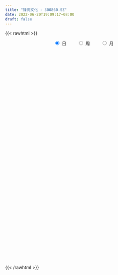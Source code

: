 ```yaml
---
title: "锋尚文化 - 300860.SZ"
date: 2022-06-20T19:09:17+08:00
draft: false
---
```

{{< rawhtml >}}
    <div style="text-align: center">
        <label style="padding: 1rem;"><input style="margin-right: .5rem" type="radio" name="period" value="D" checked onclick="period_change(this)">日</label>
        <label style="padding: 1rem;"><input style="margin-right: .5rem" type="radio" name="period" value="W" onclick="period_change(this)">周</label>
        <label style="padding: 1rem;"><input style="margin-right: .5rem" type="radio" name="period" value="M" onclick="period_change(this)">月</label>
    </div>
    <div id="chart" style="height: 700px;"></div> 
    <script type="text/javascript">
        const D_v = [95286.49,71727.02,46975.24,42391.86,32945.49,22213.57,21755.43,21915.17,22518.76,14719.58,16440.6,16113.57,15849.33,14319.1,22504.79,16700.72,20718.05,26281.27,33122.02,16451.31,10030.12,13237.78,16595.32,20085.53,14847.78,10904.24,6084.32,7092.94,9041.9,10739.18,11914.24,17374.53,34386.28,18422.78,11088.02,14641.38,14864.31,11320.8,11720.27,8707.98,9098.51,21393.54,14021.67,17299.53,12096.52,8668.59,7277.31,8006.09,18873.68,15679.83,20890.78,12297.59,10534.48,4772.2,17732.78,15447.25,11542.56,18916.96,13269.47,8273.73,6799.97,6618.46,7587.08,8108.91,9054.03,5949.87,5881.7,5624.5,5935.12,4687.74,4052.0,6049.0,6291.89,5473.37,4130.0,5642.61,4435.86,3997.74,4545.43,4375.82,4381.54,9166.0,7088.86,4426.95,9393.06,4944.38,4423.52,5197.37,12514.69,7808.87,5286.05,13951.73,7584.58,7175.37,5384.32,7162.0,6108.06,9854.91,6103.75,7105.42,4818.48,5662.37,5135.25,11354.36,5292.0,7911.26,9903.24,6741.81,9754.72,7277.81,8401.35,9089.13,18180.56,11047.44,12451.34,25190.25,16833.49,19392.7,19202.05,39765.17,23852.55,19309.66,14641.4,12470.53,11112.37,8341.21,13325.53,13279.6,18070.42,17904.95,17409.61,16762.62,11539.85,9937.01,18173.75,24467.47,18264.78,15173.83,11685.51,13648.57,9720.63,8237.49,10245.01,10225.03,14316.65,11965.92,12175.41,14050.78,20584.52,18222.43,22692.31,24475.22,25565.43,13542.73,14297.36,16259.35,13016.1,13653.7,16526.29,12808.88,12269.44,25306.09,14947.75,32116.19,18750.96,14471.69,11226.46,11145.24,16049.3,12823.95,20733.04,23685.08,23088.32,17217.9,12655.67,10817.5,12175.66,8864.38,13312.06,11348.64,10727.85,26549.17,22202.76,17958.02,21468.74,33991.28,34876.62,25521.44,22024.39,17125.26,14490.08,20404.83,13631.83,12394.46,11728.99,9428.54,8561.0,7098.44,8206.99,17732.7,11755.09,15973.15,18653.9,14055.66,14758.25,11268.82,9286.43,7963.02,5152.04,7570.0,8033.71,16387.3,6788.04,15012.02,10684.72,14114.97,12633.71,5870.1,9126.68,5722.05,10377.99,12678.35,12620.18,13157.42,10091.85,10051.5,8558.78,6527.85,8369.88,10834.56,7719.38,8586.43,6455.32,13534.15,7109.91,7691.11,5802.81,8246.17,12941.72,11665.83,8305.89,10257.84,9783.45,18958.18,11119.87,10317.62,12671.25,15379.83,9800.84,10939.15,11253.53,7061.94,9231.9,7081.91,10195.08,10363.65,7653.98,7274.67,7424.3,9419.65,6830.45,6617.03,5555.77,4328.3,9335.15,13083.08,7001.46,5127.48,7269.47,7060.56,10686.93,7671.7,6522.54,7296.1,19551.72,9372.06,7273.1,6508.82,8694.7,4649.37,4885.8,8435.03,6549.14,9064.17,6161.62,5154.26,3952.0,5128.9,15312.84,22116.21,18930.26,15027.95,21310.5,54426.42,41520.37,30176.18,39703.65,38796.67,27842.69,25595.38,16602.28,15800.24,22105.34,56176.83,39785.08,17206.76,13146.36,25236.51,10700.19,10925.95,5516.3,8462.03,10070.14,22481.56,107849.08,103296.97,168033.61,166629.59,144335.23,136822.7,133484.47,101408.02,91411.19,103331.54,89570.48,60571.47,69979.49,55951.47,46396.56,96059.84,126263.99,85727.61,82441.43,61297.9,63295.65,51324.79,53216.29,55928.16,60630.76,88287.19,90913.47,85687.82,62906.64,55810.0,43874.61,28972.31,38685.34,34601.74,31876.93,38975.18,53651.88,28948.17,32548.38,38168.0,37397.1,31203.41,27228.63,46723.07,58484.94,41167.41,30880.94,43888.24,25683.18,35251.4,19815.51,20156.33,30108.8,19879.48,26082.25,67098.44,43605.63,39380.94,28605.24,35362.49,29367.45,23386.75,25248.86,37874.03,36132.97,21798.5,26780.36,46621.7,55056.36,43096.08,85124.51,93239.46,61046.55,47765.82,52099.45,101016.74,85701.3,64521.09,59732.27,41527.28,42549.0,46527.3,27203.8,32713.57,18490.72,32821.83,30282.49,28242.6,25121.36,41375.93,31170.21,37521.32,30911.21,56953.49,42856.85,35468.02,33245.31,32581.91,49294.49,36185.08,29091.49,32978.32,26005.22,25018.33,21147.2,19957.75,55705.28,50326.32,42108.29,46764.14,33277.86,27112.08,25943.35,40453.76,34135.22,26467.62,25564.25,22029.39,19599.4,37317.14,26325.57,26814.6,33647.34,60691.92,41496.95,28377.98]
const D_histogram = [0.0,0.6700854701,-0.4143784547,-2.5056663906,-4.1477493445,-4.8709330908,-4.9251220989,-5.0609406859,-5.279046147,-4.9260141007,-4.5924257203,-4.3156968617,-4.242649907,-4.2193122483,-3.2423278895,-2.3215383337,-1.3653532048,-0.1378817446,0.5242330872,0.8554397776,1.0479959094,0.9720490429,1.3875355766,1.7516955216,1.7938447859,1.5385211954,1.39061387,1.1933634734,1.466116612,1.8735057241,2.1686246081,2.5893032147,3.6012616222,3.647489295,3.3067843689,3.340148877,3.1716707909,2.764689256,2.3974739606,2.0108950041,1.7427329461,1.9832652277,1.7641631746,1.4195129551,0.9880289951,0.8537001883,0.5629121894,0.4930676297,0.6669901425,1.0826191783,1.2381164918,0.869235963,0.666397849,0.4835723685,0.9133620169,1.3017400107,1.298134782,1.5859697796,1.4883002473,1.1890224033,0.799333351,0.4405056833,0.2585883552,-0.1915093636,-0.7933241208,-1.0158958512,-1.2994889422,-1.2703726182,-1.2047074935,-1.0651384831,-0.9588033878,-1.2378955983,-1.2835416382,-1.4551566867,-1.5140860933,-1.7262280035,-1.9306387379,-1.838757372,-1.871945377,-1.8013813762,-1.724093248,-1.8341655726,-1.7243365763,-1.4548924622,-1.6195182394,-1.6494962878,-1.4997658079,-1.0944095499,-0.0338548771,0.7685588534,1.036060142,0.4113688124,0.0002012703,-0.4987253744,-0.6565003724,-0.9225328561,-0.9646782254,-0.631067519,-0.319859224,-0.0006249338,0.1869293219,0.2778620696,0.1879623843,-0.2203172183,-0.3690953489,-0.2431979304,0.0417954043,0.3112781634,0.7572286376,0.8094116637,0.5604307708,0.5448084009,1.0745264299,1.4952770937,2.0711535291,3.1867069459,3.8140705835,4.0274954779,4.2431780992,3.2573951852,2.5698517919,1.540381366,0.9060961354,0.5277160737,0.1305301929,-0.1079476657,-0.2137813202,-0.0383497634,0.0694153709,0.2508528023,-0.1793656799,-0.0963328468,-0.2426545678,-0.2373283076,0.2130304749,0.83463179,0.9445071437,1.0135476718,1.0944604352,0.6374573254,0.131284413,-0.3794719823,-0.5297807167,-0.4412518707,-0.4874571033,-0.320378448,-0.3563068843,-0.6367579172,-5.0480273715,-7.5592349252,-8.6330087891,-9.0974514341,-9.1770149509,-8.6998861917,-7.8100934995,-6.8666314212,-5.71082499,-4.5211906976,-3.3847478267,-2.3137205208,-1.4251870904,-0.4678146801,0.2985126446,0.5321871155,0.7510325612,0.9218724008,1.1160222565,1.2878103698,1.5402174776,1.7351536852,2.0764530062,2.4504896919,2.6424396354,2.6812017899,2.6292075378,2.582794251,2.4541005694,2.3496547408,2.3224300152,2.2555005419,2.1831125427,2.262475465,2.3382912209,2.2660100552,2.3311871306,2.4954884372,2.5097834648,2.3674282456,2.2348916563,1.967411644,1.6516927424,1.5623080799,1.3931865626,1.2148775198,0.9895249694,0.6753214083,0.434593249,0.3338716765,0.264157593,0.4115747365,0.4502942581,0.5812013824,0.6800162572,0.6613653155,0.461983905,0.2646604081,0.1281453585,-0.0208277565,-0.0593478996,-0.1088084906,-0.1316530614,-0.2620384099,-0.3196552398,-0.3215314772,-0.3533715942,-0.4487430446,-0.5574907464,-0.5859644455,-0.6397915113,-0.5941869232,-0.5670689763,-0.5567726136,-0.5952192239,-0.538315011,-0.538912805,-0.4836710316,-0.3479985088,-0.237793823,-0.068376759,0.0968811899,0.1785344193,0.1463007962,0.0950955221,0.2744211237,0.3910164253,0.4836264486,0.5175934895,0.4575989222,0.5348187911,0.5383363106,0.5440250315,0.5814452961,0.5556953342,0.3353578885,0.1901904607,0.1127162872,-0.0295673802,-0.1992026579,-0.3370678588,-0.4348994675,-0.3853709295,-0.3179500728,-0.2063864057,-0.0980599011,0.0104405762,0.1382274147,0.1894021157,0.2136941771,0.2653249566,0.210802607,0.2012514275,0.1675988179,0.1514926877,0.1596469113,0.2364607433,0.3249400191,0.3381327619,0.3307548781,0.2309827246,0.1686244802,0.226413108,0.255130142,0.2284390618,0.2476698603,0.3528232536,0.3676686406,0.3357816875,0.3240114858,0.237936577,0.193498117,0.1502416738,0.1562381335,0.1158537193,-0.0257768545,-0.1563747532,-0.1771285219,-0.1313715191,-0.1398380546,0.0067338039,0.250439957,0.4038355679,0.5554822699,0.731278701,1.0651300128,1.3115542751,1.2639118685,1.3678900421,1.2124409143,1.0739955043,0.7761569803,0.5071299043,0.2786809274,0.183370692,0.4843269378,0.322438652,0.0919891028,-0.1031920632,-0.3430201483,-0.4589937301,-0.6235909595,-0.7096974219,-0.7621740106,-0.8190782899,-0.6250190094,0.1426166459,1.3536375237,2.9259662499,3.7364719137,4.0529389578,4.1002953436,4.1177601663,3.3154879385,2.6676295783,2.30525709,1.6320422654,0.9168223266,-0.0184276295,-0.6360002708,-1.1099799034,-0.4550715842,-0.5215846508,-0.4050766254,-0.1305373925,-0.4092181775,-1.089304384,-1.2049124226,-1.6139554617,-1.5953123009,-1.5031415627,-1.1371855291,-0.3737111981,-0.8176412355,-1.3161084106,-2.0174630147,-2.5844482149,-2.7508027738,-3.0537490501,-3.1086752897,-3.1551742041,-3.0897593552,-3.1107684317,-2.9422677698,-2.6277570097,-2.3707122632,-2.2298714383,-2.0409976699,-1.7072898035,-1.3066158156,-1.0217553946,-0.8137924441,-0.6260600573,-0.6368352257,-0.5243167498,-0.5274856951,-0.3911986162,-0.2490608194,-0.0424926206,0.1413970246,0.1945346218,0.3322454096,0.3324702349,0.1946978387,0.1086743458,0.1793250739,0.2770552753,0.2685792209,0.1314641914,0.2090647479,0.3816007085,0.5079994803,0.6666195667,0.8087974422,0.9441365791,0.8681079898,1.0508929046,1.3264841273,1.3989907973,1.3033951397,1.1108585474,1.3284387096,1.3967979602,1.3986847061,1.0084528911,0.563552756,0.3100038741,-0.1792527797,-0.4736546905,-0.7474755119,-0.851939857,-0.8051844851,-0.8506109182,-0.9124808328,-0.9780577981,-1.0275278938,-0.9675171252,-0.8111086195,-0.7959124427,-0.4233988644,-0.1345824439,0.0467355978,0.223816364,0.3903628286,0.5170737048,0.6614114512,0.6864699035,0.7072785091,0.6901735325,0.6275688539,0.5765879263,0.5431853575,0.5902366289,0.3609856557,0.3462729604,0.4200620213,0.4085650935,0.422417949,0.4364307058,0.5017830611,0.5124197521,0.5380903546,0.4774380204,0.3941275847,0.2464776267,0.3158444272,0.3107458777,0.2081169568,0.2062549786,0.429276145,0.4212867174,0.3879401541]
const D_fast = [0.0,0.8376068376,-0.3504517009,-3.0681562344,-5.7471765244,-7.6880935434,-8.9735630763,-10.3746168348,-11.9124838326,-12.7909553115,-13.6054733612,-14.407668718,-15.39528424,-16.4267746434,-16.260372257,-15.9199672847,-15.3051204569,-14.1121194328,-13.3189463293,-12.7738796945,-12.3193245853,-12.152259191,-11.3898887632,-10.5878049378,-10.097194477,-9.9678877687,-9.7681416266,-9.6670511549,-9.0277688633,-8.1520033202,-7.3147282842,-6.2467238738,-4.3344500608,-3.3763500643,-2.8903588981,-2.0219571708,-1.3975175591,-1.1133267801,-0.8811735853,-0.7650287908,-0.5975076122,0.1388409763,0.3607797168,0.3710077361,0.1865310249,0.2656272651,0.1155673135,0.1689896613,0.5096597097,1.1959435401,1.6609699766,1.5093984385,1.4731597868,1.4112273983,2.069357551,2.7831705475,3.1040990143,3.7884264568,4.0628319863,4.0608097432,3.8709540285,3.6222527817,3.5049825424,3.0070074826,2.2068616953,1.7303160021,1.1218506755,0.8333738449,0.5978620963,0.4711464859,0.3377807343,-0.2507853758,-0.6173168253,-1.1527210455,-1.5901719754,-2.2338708865,-2.9209413054,-3.2887492825,-3.7899236317,-4.169704975,-4.5234401588,-5.0920538765,-5.4133090242,-5.5075880258,-6.0770933628,-6.5194454832,-6.7446564552,-6.6129025847,-5.5608116311,-4.5662581874,-4.0397418632,-4.5615909897,-4.9727082143,-5.5963162026,-5.9182162937,-6.4148819914,-6.698196917,-6.5223530904,-6.2911096013,-5.9720315446,-5.7377449584,-5.5773466933,-5.6202557825,-6.0836146897,-6.3246666575,-6.2595687217,-5.9641265358,-5.616824236,-4.9815666023,-4.7270306602,-4.8359038605,-4.7153241301,-3.9169744937,-3.1224045564,-2.0287397388,-0.1165095856,1.4643716979,2.6846704619,3.9611476079,3.7897134903,3.744633045,3.1002579605,2.6924967638,2.4460457205,2.0814923879,1.8160276129,1.6567486283,1.8225927443,1.9477117214,2.1918623533,1.7168024511,1.7757520726,1.5687667096,1.5147608929,2.0183772942,2.8486365567,3.1946386963,3.5170661424,3.8715940146,3.5739552362,3.100603427,2.4949790361,2.2122251225,2.1904410008,2.0223714924,2.1093555357,1.9843503783,1.5447098661,-4.1285664311,-8.529582716,-11.7616087772,-14.5004142807,-16.8742315353,-18.572074324,-19.6348050067,-20.4080007836,-20.6799005999,-20.6205639819,-20.3303080677,-19.8377108921,-19.3054742343,-18.465055494,-17.6241000081,-17.2573787584,-16.8507751723,-16.4494672326,-15.9763118127,-15.482571107,-14.8451096298,-14.2163850009,-13.3559724284,-12.3693133196,-11.5167534673,-10.8076908654,-10.202383233,-9.603097957,-9.1182664963,-8.6352986397,-8.0819158615,-7.5849701993,-7.1115800628,-6.4665982743,-5.8062097131,-5.3119883651,-4.6640145071,-3.8758410912,-3.2341001973,-2.7845983551,-2.3584120303,-2.1340391316,-2.0368348476,-1.7356424901,-1.5564673668,-1.4310570296,-1.4090283377,-1.5544015467,-1.6864813938,-1.7037350472,-1.7074097324,-1.4570989047,-1.3058058186,-1.0295983487,-0.7607794096,-0.6140890224,-0.6979744567,-0.8291328516,-0.9336115615,-1.0877916156,-1.1411487336,-1.2178114473,-1.2735692835,-1.4694642345,-1.6069948743,-1.689253981,-1.8094369965,-2.0169942081,-2.2651145965,-2.4400794069,-2.6538543506,-2.7567964933,-2.8714457904,-3.0003425812,-3.1875939975,-3.2652685373,-3.4005945325,-3.466270517,-3.4175976214,-3.3668413914,-3.2145185172,-3.0250402708,-2.8987534365,-2.8944118605,-2.9218432542,-2.6739123716,-2.4595629637,-2.2460463283,-2.082680915,-2.0282757517,-1.817351185,-1.6792495879,-1.5375546092,-1.3547730206,-1.2415991489,-1.3780971224,-1.475716935,-1.5250120368,-1.6746875492,-1.8941234914,-2.116255657,-2.3228121325,-2.369626327,-2.3816929884,-2.3217259227,-2.2379143935,-2.1268037721,-1.9644600799,-1.86593485,-1.7882192443,-1.6702572256,-1.6720789235,-1.6313172461,-1.6230701513,-1.6013031095,-1.5532371581,-1.4173081403,-1.2475938597,-1.1498679264,-1.0745570906,-1.116583563,-1.1367856873,-1.0223937826,-0.929894213,-0.8994755279,-0.8183272643,-0.6249680576,-0.5182055104,-0.4661470416,-0.3969143719,-0.4235051364,-0.4195690672,-0.4252650919,-0.3802090989,-0.3916300832,-0.5397048706,-0.7093964576,-0.7744323568,-0.7615182338,-0.804944283,-0.6566889735,-0.3503728311,-0.0960183283,0.1944989412,0.5531150476,1.1532488626,1.7275616936,1.9958972542,2.4418479383,2.5895090391,2.7195625051,2.6157632263,2.4735186263,2.3147398813,2.2652723189,2.6873102992,2.6060316763,2.3985794028,2.177600221,1.8520170988,1.6212950846,1.3008001152,1.0372692974,0.794249206,0.5325753543,0.5703798824,1.3736696992,2.9230999579,5.2269202466,6.9715438887,8.3012456723,9.373675894,10.4205807583,10.4471805151,10.4662295495,10.6801713338,10.4149670754,9.9289527183,8.9890958549,8.2125231458,7.4610485374,8.0021889605,7.8052797312,7.8205186002,8.0624234851,7.6814381557,6.7290258531,6.3121897089,5.4996578044,5.11947289,4.8358582375,4.9175178888,5.5875644203,4.9392240741,4.1117297963,2.9060094385,1.6929121845,0.8388569322,-0.2275266066,-1.0596216686,-1.894914134,-2.6019391239,-3.4006403084,-3.9677065889,-4.3101350812,-4.6457684005,-5.0623954352,-5.3837710843,-5.4768856687,-5.4028656347,-5.3734440624,-5.3689292229,-5.3377118504,-5.5076958252,-5.5262565369,-5.6612969059,-5.6228094811,-5.5429368892,-5.3469918455,-5.1277529441,-5.0259816915,-4.8052095512,-4.7218671672,-4.8109651038,-4.8698200102,-4.7543380137,-4.5873439934,-4.5286752426,-4.6329242242,-4.5030574808,-4.235121343,-3.9817227012,-3.6564477231,-3.3120704871,-2.9406972054,-2.7996987972,-2.3541906563,-1.7469784017,-1.3247240325,-1.0944709051,-1.0092928606,-0.459603021,-0.0420442804,0.3095136421,0.1713950498,-0.1326168962,-0.3086648096,-0.8427346584,-1.2555502418,-1.7162399412,-2.0336892505,-2.1882299999,-2.4463091626,-2.7362992853,-3.0463907002,-3.3527427694,-3.534611282,-3.5809799312,-3.7647618651,-3.4980980029,-3.2429271934,-3.0499252522,-2.816890395,-2.5527532233,-2.2967739209,-1.9870833117,-1.7904073836,-1.5927791506,-1.4373407441,-1.3430532092,-1.2498871552,-1.1474933847,-0.9528829561,-1.0918875154,-1.0200319705,-0.8412274043,-0.7505830587,-0.631125716,-0.5080052827,-0.3172071622,-0.1784655331,-0.0182723419,0.0404348289,0.0556562894,-0.0303742619,0.1179536454,0.1905415653,0.1399418837,0.18964365,0.5199838528,0.6173161044,0.6809545796]
const D_slow = [0.0,0.1675213675,0.0639267538,-0.5624898438,-1.5994271799,-2.8171604526,-4.0484409774,-5.3136761488,-6.6334376856,-7.8649412108,-9.0130476409,-10.0919718563,-11.152634333,-12.2074623951,-13.0180443675,-13.5984289509,-13.9397672521,-13.9742376883,-13.8431794165,-13.6293194721,-13.3673204947,-13.124308234,-12.7774243398,-12.3395004594,-11.8910392629,-11.5064089641,-11.1587554966,-10.8604146282,-10.4938854753,-10.0255090442,-9.4833528922,-8.8360270885,-7.935711683,-7.0238393593,-6.197143267,-5.3621060478,-4.56918835,-3.8780160361,-3.2786475459,-2.7759237949,-2.3402405583,-1.8444242514,-1.4033834578,-1.048505219,-0.8014979702,-0.5880729232,-0.4473448758,-0.3240779684,-0.1573304328,0.1133243618,0.4228534848,0.6401624755,0.8067619378,0.9276550299,1.1559955341,1.4814305368,1.8059642323,2.2024566772,2.574531739,2.8717873398,3.0716206776,3.1817470984,3.2463941872,3.1985168463,3.0001858161,2.7462118533,2.4213396177,2.1037464632,1.8025695898,1.536284969,1.2965841221,0.9871102225,0.6662248129,0.3024356413,-0.0760858821,-0.507642883,-0.9903025674,-1.4499919104,-1.9179782547,-2.3683235987,-2.7993469108,-3.2578883039,-3.688972448,-4.0526955635,-4.4575751234,-4.8699491953,-5.2448906473,-5.5184930348,-5.5269567541,-5.3348170407,-5.0758020052,-4.9729598021,-4.9729094845,-5.0975908282,-5.2617159213,-5.4923491353,-5.7335186916,-5.8912855714,-5.9712503774,-5.9714066108,-5.9246742803,-5.8552087629,-5.8082181669,-5.8632974714,-5.9555713086,-6.0163707913,-6.0059219402,-5.9281023993,-5.7387952399,-5.536442324,-5.3963346313,-5.2601325311,-4.9915009236,-4.6176816502,-4.0998932679,-3.3032165314,-2.3496988856,-1.3428250161,-0.2820304913,0.532318305,1.174781253,1.5598765945,1.7864006284,1.9183296468,1.950962195,1.9239752786,1.8705299485,1.8609425077,1.8782963504,1.941009551,1.896168131,1.8720849193,1.8114212774,1.7520892005,1.8053468192,2.0140047667,2.2501315526,2.5035184706,2.7771335794,2.9364979107,2.969319014,2.8744510184,2.7420058392,2.6316928716,2.5098285957,2.4297339837,2.3406572626,2.1814677833,0.9194609405,-0.9703477908,-3.1285999881,-5.4029628466,-7.6972165844,-9.8721881323,-11.8247115072,-13.5413693625,-14.96907561,-16.0993732844,-16.945560241,-17.5239903712,-17.8802871438,-17.9972408139,-17.9226126527,-17.7895658739,-17.6018077336,-17.3713396334,-17.0923340692,-16.7703814768,-16.3853271074,-15.9515386861,-15.4324254345,-14.8198030116,-14.1591931027,-13.4888926553,-12.8315907708,-12.185892208,-11.5723670657,-10.9849533805,-10.4043458767,-9.8404707412,-9.2946926056,-8.7290737393,-8.1445009341,-7.5779984203,-6.9952016376,-6.3713295283,-5.7438836621,-5.1520266007,-4.5933036866,-4.1014507756,-3.68852759,-3.2979505701,-2.9496539294,-2.6459345495,-2.3985533071,-2.229722955,-2.1210746428,-2.0376067237,-1.9715673254,-1.8686736413,-1.7561000767,-1.6107997311,-1.4407956668,-1.2754543379,-1.1599583617,-1.0937932597,-1.0617569201,-1.0669638592,-1.0818008341,-1.1090029567,-1.1419162221,-1.2074258245,-1.2873396345,-1.3677225038,-1.4560654023,-1.5682511635,-1.7076238501,-1.8541149615,-2.0140628393,-2.1626095701,-2.3043768142,-2.4435699676,-2.5923747735,-2.7269535263,-2.8616817275,-2.9825994854,-3.0695991126,-3.1290475684,-3.1461417581,-3.1219214607,-3.0772878558,-3.0407126568,-3.0169387763,-2.9483334953,-2.850579389,-2.7296727769,-2.6002744045,-2.4858746739,-2.3521699761,-2.2175858985,-2.0815796406,-1.9362183166,-1.7972944831,-1.7134550109,-1.6659073958,-1.637728324,-1.645120169,-1.6949208335,-1.7791877982,-1.8879126651,-1.9842553974,-2.0637429156,-2.115339517,-2.1398544923,-2.1372443483,-2.1026874946,-2.0553369657,-2.0019134214,-1.9355821822,-1.8828815305,-1.8325686736,-1.7906689691,-1.7527957972,-1.7128840694,-1.6537688836,-1.5725338788,-1.4880006883,-1.4053119688,-1.3475662876,-1.3054101676,-1.2488068906,-1.1850243551,-1.1279145896,-1.0659971246,-0.9777913112,-0.885874151,-0.8019287291,-0.7209258577,-0.6614417134,-0.6130671842,-0.5755067657,-0.5364472324,-0.5074838025,-0.5139280161,-0.5530217044,-0.5973038349,-0.6301467147,-0.6651062284,-0.6634227774,-0.6008127881,-0.4998538962,-0.3609833287,-0.1781636534,0.0881188498,0.4160074186,0.7319853857,1.0739578962,1.3770681248,1.6455670008,1.8396062459,1.966388722,2.0360589539,2.0819016269,2.2029833613,2.2835930243,2.3065903,2.2807922842,2.1950372471,2.0802888146,1.9243910747,1.7469667193,1.5564232166,1.3516536441,1.1953988918,1.2310530533,1.5694624342,2.3009539967,3.2350719751,4.2483067145,5.2733805504,6.302820592,7.1316925766,7.7985999712,8.3749142437,8.7829248101,9.0121303917,9.0075234843,8.8485234166,8.5710284408,8.4572605447,8.326864382,8.2255952257,8.1929608776,8.0906563332,7.8183302372,7.5171021315,7.1136132661,6.7147851909,6.3389998002,6.0547034179,5.9612756184,5.7568653095,5.4278382069,4.9234724532,4.2773603995,3.589659706,2.8262224435,2.0490536211,1.26026007,0.4878202312,-0.2898718767,-1.0254388191,-1.6823780715,-2.2750561373,-2.8325239969,-3.3427734144,-3.7695958653,-4.0962498191,-4.3516886678,-4.5551367788,-4.7116517931,-4.8708605996,-5.001939787,-5.1338112108,-5.2316108649,-5.2938760697,-5.3044992249,-5.2691499687,-5.2205163133,-5.1374549609,-5.0543374021,-5.0056629425,-4.978494356,-4.9336630875,-4.8643992687,-4.7972544635,-4.7643884156,-4.7121222287,-4.6167220515,-4.4897221815,-4.3230672898,-4.1208679293,-3.8848337845,-3.667806787,-3.4050835609,-3.0734625291,-2.7237148297,-2.3978660448,-2.120151408,-1.7880417306,-1.4388422406,-1.089171064,-0.8370578413,-0.6961696522,-0.6186686837,-0.6634818786,-0.7818955513,-0.9687644293,-1.1817493935,-1.3830455148,-1.5956982443,-1.8238184525,-2.0683329021,-2.3252148755,-2.5670941568,-2.7698713117,-2.9688494224,-3.0746991385,-3.1083447495,-3.09666085,-3.040706759,-2.9431160519,-2.8138476257,-2.6484947629,-2.476877287,-2.3000576597,-2.1275142766,-1.9706220631,-1.8264750815,-1.6906787422,-1.543119585,-1.452873171,-1.3663049309,-1.2612894256,-1.1591481522,-1.053543665,-0.9444359885,-0.8189902233,-0.6908852852,-0.5563626966,-0.4370031915,-0.3384712953,-0.2768518886,-0.1978907818,-0.1202043124,-0.0681750732,-0.0166113285,0.0907077077,0.1960293871,0.2930144256]
const D_data = [['2020-08-24', 222.0, 197.5, 182.2, 242.0],['2020-08-25', 193.0, 208.0, 188.4, 220.0],['2020-08-26', 200.1, 185.0, 183.88, 204.94],['2020-08-27', 184.99, 162.55, 161.55, 184.99],['2020-08-28', 161.0, 155.22, 155.0, 169.44],['2020-08-31', 156.0, 156.38, 153.5, 158.9],['2020-09-01', 155.81, 158.23, 155.81, 164.37],['2020-09-02', 160.9, 152.01, 151.0, 160.99],['2020-09-03', 150.3, 145.01, 144.4, 151.9],['2020-09-04', 144.0, 147.4, 142.52, 148.99],['2020-09-07', 145.09, 143.99, 143.5, 150.37],['2020-09-08', 144.0, 139.99, 139.3, 145.5],['2020-09-09', 139.51, 133.43, 133.36, 139.51],['2020-09-10', 135.02, 128.0, 128.0, 135.94],['2020-09-11', 127.17, 137.87, 126.01, 142.59],['2020-09-14', 136.0, 138.18, 135.51, 139.69],['2020-09-15', 137.49, 140.27, 134.68, 145.5],['2020-09-16', 138.97, 147.0, 136.62, 148.08],['2020-09-17', 147.0, 143.21, 142.82, 154.0],['2020-09-18', 142.1, 140.35, 138.75, 143.98],['2020-09-21', 138.8, 138.87, 138.05, 140.68],['2020-09-22', 137.92, 134.74, 134.53, 137.93],['2020-09-23', 136.49, 140.92, 136.0, 143.17],['2020-09-24', 139.01, 141.86, 138.83, 145.66],['2020-09-25', 140.0, 138.62, 138.06, 144.68],['2020-09-28', 137.97, 133.98, 133.62, 139.8],['2020-09-29', 135.07, 133.79, 133.6, 135.89],['2020-09-30', 134.37, 131.7, 131.16, 134.95],['2020-10-09', 133.8, 137.34, 133.5, 138.4],['2020-10-12', 138.08, 140.75, 138.08, 140.85],['2020-10-13', 140.72, 141.48, 138.0, 142.32],['2020-10-14', 141.74, 145.6, 141.04, 146.41],['2020-10-15', 148.96, 158.19, 148.96, 163.47],['2020-10-16', 155.0, 150.8, 150.8, 157.89],['2020-10-19', 154.0, 147.0, 147.0, 154.01],['2020-10-20', 146.58, 152.7, 146.57, 153.97],['2020-10-21', 153.7, 151.71, 151.51, 155.48],['2020-10-22', 149.29, 148.94, 148.01, 152.79],['2020-10-23', 149.5, 148.9, 147.8, 153.69],['2020-10-26', 148.95, 147.95, 144.01, 149.9],['2020-10-27', 146.52, 148.8, 145.2, 149.54],['2020-10-28', 148.0, 156.3, 147.8, 158.79],['2020-10-29', 152.56, 151.87, 151.3, 155.55],['2020-10-30', 151.3, 149.87, 148.0, 156.35],['2020-11-02', 149.61, 147.51, 144.68, 152.27],['2020-11-03', 147.58, 150.34, 146.3, 151.0],['2020-11-04', 151.11, 147.72, 146.16, 151.14],['2020-11-05', 148.68, 149.88, 147.2, 150.96],['2020-11-06', 150.01, 153.65, 150.01, 155.8],['2020-11-09', 154.67, 158.98, 152.28, 160.6],['2020-11-10', 161.76, 158.24, 158.22, 167.48],['2020-11-11', 157.0, 152.01, 151.71, 159.89],['2020-11-12', 150.9, 153.26, 148.8, 153.32],['2020-11-13', 151.0, 153.05, 150.86, 153.58],['2020-11-16', 154.5, 162.11, 153.8, 165.48],['2020-11-17', 162.8, 164.89, 160.61, 166.48],['2020-11-18', 163.99, 162.3, 160.11, 167.29],['2020-11-19', 161.0, 168.17, 158.05, 170.0],['2020-11-20', 167.0, 165.43, 164.81, 173.51],['2020-11-23', 165.13, 163.29, 162.2, 166.69],['2020-11-24', 163.49, 161.51, 160.8, 164.29],['2020-11-25', 161.72, 160.81, 159.08, 162.9],['2020-11-26', 160.31, 162.3, 160.0, 166.21],['2020-11-27', 162.87, 157.71, 157.01, 162.87],['2020-11-30', 157.31, 153.0, 153.0, 159.0],['2020-12-01', 153.0, 155.2, 152.0, 155.88],['2020-12-02', 154.15, 152.5, 151.99, 155.89],['2020-12-03', 152.99, 155.02, 152.04, 155.59],['2020-12-04', 154.03, 155.02, 153.99, 158.1],['2020-12-07', 155.0, 155.83, 154.21, 157.06],['2020-12-08', 156.46, 155.47, 153.43, 156.75],['2020-12-09', 154.55, 149.45, 149.45, 156.66],['2020-12-10', 149.45, 150.6, 145.0, 150.81],['2020-12-11', 149.6, 147.4, 145.07, 152.78],['2020-12-14', 146.05, 147.01, 145.2, 148.15],['2020-12-15', 147.0, 143.01, 142.8, 147.0],['2020-12-16', 144.97, 140.4, 140.01, 144.97],['2020-12-17', 141.66, 142.12, 140.6, 143.78],['2020-12-18', 142.22, 138.98, 138.9, 142.97],['2020-12-21', 138.8, 138.6, 138.1, 140.49],['2020-12-22', 138.72, 137.3, 137.1, 140.89],['2020-12-23', 137.08, 133.0, 132.82, 138.21],['2020-12-24', 132.7, 133.83, 131.61, 138.88],['2020-12-25', 133.0, 135.03, 132.18, 135.62],['2020-12-28', 133.21, 128.03, 128.0, 133.21],['2020-12-29', 127.08, 127.21, 126.8, 130.42],['2020-12-30', 127.87, 127.8, 126.53, 128.92],['2020-12-31', 127.84, 130.7, 127.66, 131.19],['2021-01-04', 135.02, 141.65, 135.02, 144.0],['2021-01-05', 140.29, 142.99, 139.51, 145.0],['2021-01-06', 142.11, 139.17, 138.38, 143.49],['2021-01-07', 138.73, 126.88, 126.88, 139.09],['2021-01-08', 126.4, 126.2, 121.77, 129.77],['2021-01-11', 127.38, 121.71, 120.51, 127.38],['2021-01-12', 121.81, 123.0, 121.81, 124.5],['2021-01-13', 123.0, 119.09, 117.1, 123.96],['2021-01-14', 119.0, 119.5, 115.2, 121.55],['2021-01-15', 119.4, 123.53, 119.01, 127.58],['2021-01-18', 123.9, 123.77, 121.8, 125.31],['2021-01-19', 122.31, 124.6, 121.23, 125.64],['2021-01-20', 124.0, 123.55, 122.16, 124.7],['2021-01-21', 123.6, 122.44, 121.6, 125.0],['2021-01-22', 122.37, 119.53, 119.22, 122.37],['2021-01-25', 118.49, 113.34, 113.21, 120.0],['2021-01-26', 113.98, 114.0, 113.41, 116.5],['2021-01-27', 113.27, 116.28, 111.11, 116.66],['2021-01-28', 115.98, 118.45, 114.83, 121.49],['2021-01-29', 119.63, 119.05, 116.54, 120.99],['2021-02-01', 118.11, 122.8, 118.02, 124.87],['2021-02-02', 121.55, 119.04, 119.0, 124.5],['2021-02-03', 118.99, 114.5, 113.9, 120.28],['2021-02-04', 115.0, 116.39, 111.15, 117.86],['2021-02-05', 119.7, 124.54, 117.88, 129.73],['2021-02-08', 122.49, 126.1, 121.49, 127.47],['2021-02-09', 127.5, 131.56, 127.5, 134.58],['2021-02-10', 131.88, 144.5, 131.88, 148.51],['2021-02-18', 145.0, 145.52, 142.87, 148.51],['2021-02-19', 145.52, 145.5, 138.5, 147.24],['2021-02-22', 144.51, 149.9, 142.3, 150.2],['2021-02-23', 156.95, 135.78, 134.6, 157.8],['2021-02-24', 135.0, 137.44, 130.15, 138.88],['2021-02-25', 136.0, 130.34, 130.08, 137.73],['2021-02-26', 131.7, 132.0, 130.1, 134.96],['2021-03-01', 132.39, 133.3, 131.17, 134.48],['2021-03-02', 133.1, 131.5, 130.45, 133.75],['2021-03-03', 130.78, 132.05, 130.6, 132.49],['2021-03-04', 131.5, 132.92, 131.18, 135.8],['2021-03-05', 131.79, 136.8, 131.26, 136.87],['2021-03-08', 138.19, 137.0, 137.0, 144.78],['2021-03-09', 137.18, 139.11, 136.01, 143.47],['2021-03-10', 140.97, 131.07, 130.81, 141.4],['2021-03-11', 130.51, 136.72, 130.51, 139.5],['2021-03-12', 136.5, 133.8, 131.8, 136.81],['2021-03-15', 133.15, 135.38, 132.42, 136.56],['2021-03-16', 136.2, 142.44, 136.15, 142.5],['2021-03-17', 140.69, 148.19, 138.0, 152.69],['2021-03-18', 147.0, 144.78, 144.5, 149.59],['2021-03-19', 144.66, 145.88, 144.03, 148.41],['2021-03-22', 146.0, 147.66, 144.1, 147.76],['2021-03-23', 146.55, 141.0, 139.8, 146.98],['2021-03-24', 139.43, 138.5, 137.56, 143.0],['2021-03-25', 137.2, 136.0, 134.6, 138.29],['2021-03-26', 136.59, 138.76, 135.48, 140.5],['2021-03-29', 138.8, 141.58, 137.3, 141.61],['2021-03-30', 141.77, 140.0, 135.48, 141.77],['2021-03-31', 139.32, 143.03, 137.79, 143.79],['2021-04-01', 142.59, 140.91, 140.1, 144.75],['2021-04-02', 140.0, 136.91, 136.86, 140.63],['2021-04-06', 71.87, 70.33, 69.0, 71.99],['2021-04-07', 69.67, 70.29, 68.68, 70.66],['2021-04-08', 70.0, 71.78, 69.6, 71.99],['2021-04-09', 71.01, 67.51, 67.5, 71.6],['2021-04-12', 66.99, 62.58, 62.46, 67.0],['2021-04-13', 62.5, 62.2, 61.67, 63.5],['2021-04-14', 62.02, 62.9, 61.87, 63.98],['2021-04-15', 63.02, 60.84, 60.35, 63.05],['2021-04-16', 60.2, 62.11, 60.19, 62.26],['2021-04-19', 60.81, 62.57, 60.81, 63.35],['2021-04-20', 62.5, 62.68, 61.88, 64.58],['2021-04-21', 62.16, 63.1, 62.08, 64.38],['2021-04-22', 63.4, 62.1, 61.83, 63.44],['2021-04-23', 62.11, 64.65, 61.21, 65.87],['2021-04-26', 64.0, 64.3, 63.74, 65.2],['2021-04-27', 61.5, 58.12, 57.98, 61.9],['2021-04-28', 57.8, 57.15, 56.05, 58.45],['2021-04-29', 56.61, 55.78, 55.78, 57.14],['2021-04-30', 56.05, 55.42, 55.26, 56.74],['2021-05-06', 54.98, 54.68, 54.57, 56.25],['2021-05-07', 54.69, 55.61, 54.05, 56.58],['2021-05-10', 55.18, 55.11, 54.1, 56.47],['2021-05-11', 55.47, 57.69, 55.37, 58.44],['2021-05-12', 57.2, 59.7, 56.33, 59.98],['2021-05-13', 59.69, 58.93, 58.64, 61.2],['2021-05-14', 58.39, 57.8, 57.0, 59.2],['2021-05-17', 57.69, 56.88, 56.72, 58.2],['2021-05-18', 57.39, 56.99, 55.9, 57.39],['2021-05-19', 56.99, 55.81, 55.7, 57.44],['2021-05-20', 55.67, 55.8, 55.51, 56.8],['2021-05-21', 55.8, 56.76, 55.68, 57.9],['2021-05-24', 56.06, 56.4, 55.96, 57.0],['2021-05-25', 56.16, 56.37, 56.06, 56.99],['2021-05-26', 56.81, 58.79, 56.61, 59.6],['2021-05-27', 58.7, 59.81, 58.2, 60.38],['2021-05-28', 59.4, 58.69, 58.57, 60.4],['2021-05-31', 58.8, 61.2, 57.6, 61.6],['2021-06-01', 60.79, 64.05, 60.79, 64.98],['2021-06-02', 65.7, 63.8, 63.0, 67.3],['2021-06-03', 64.94, 62.67, 62.67, 66.5],['2021-06-04', 62.75, 63.2, 61.5, 65.16],['2021-06-07', 62.9, 61.49, 61.18, 63.99],['2021-06-08', 61.2, 60.2, 59.6, 61.85],['2021-06-09', 60.6, 62.73, 60.4, 64.12],['2021-06-10', 62.53, 61.77, 61.61, 63.96],['2021-06-11', 62.1, 61.36, 60.53, 63.62],['2021-06-15', 61.87, 60.2, 59.15, 62.04],['2021-06-16', 60.0, 57.96, 57.8, 60.3],['2021-06-17', 58.83, 57.51, 56.83, 58.95],['2021-06-18', 57.45, 58.35, 57.11, 58.92],['2021-06-21', 58.29, 58.23, 57.65, 58.79],['2021-06-22', 58.69, 61.16, 58.6, 61.37],['2021-06-23', 61.08, 60.39, 60.08, 61.7],['2021-06-24', 60.4, 62.18, 59.6, 62.77],['2021-06-25', 62.88, 62.69, 61.9, 63.58],['2021-06-28', 64.0, 61.78, 61.42, 64.0],['2021-06-29', 62.17, 59.2, 58.99, 62.42],['2021-06-30', 59.8, 58.28, 58.2, 59.97],['2021-07-01', 58.75, 58.14, 57.5, 58.86],['2021-07-02', 58.43, 57.1, 57.0, 58.85],['2021-07-05', 57.38, 57.79, 56.8, 57.8],['2021-07-06', 57.68, 57.19, 56.85, 58.2],['2021-07-07', 57.2, 57.07, 56.81, 57.64],['2021-07-08', 57.02, 54.98, 54.6, 57.26],['2021-07-09', 54.5, 54.97, 54.44, 55.29],['2021-07-12', 54.98, 55.06, 54.7, 55.5],['2021-07-13', 55.16, 54.12, 54.12, 55.16],['2021-07-14', 54.01, 52.44, 52.44, 54.35],['2021-07-15', 52.4, 51.08, 50.4, 52.64],['2021-07-16', 51.07, 51.0, 50.5, 51.56],['2021-07-19', 51.0, 49.69, 49.67, 51.3],['2021-07-20', 49.6, 50.12, 49.16, 50.28],['2021-07-21', 50.02, 49.3, 49.1, 50.76],['2021-07-22', 49.25, 48.4, 48.3, 49.66],['2021-07-23', 48.37, 46.89, 46.83, 48.69],['2021-07-26', 47.31, 47.3, 47.07, 48.98],['2021-07-27', 47.29, 45.9, 45.9, 47.68],['2021-07-28', 45.2, 45.92, 44.48, 46.7],['2021-07-29', 45.83, 46.68, 45.69, 47.0],['2021-07-30', 46.57, 46.35, 45.28, 46.57],['2021-08-02', 46.35, 47.28, 45.37, 47.55],['2021-08-03', 47.43, 47.7, 47.1, 48.99],['2021-08-04', 47.6, 46.99, 46.97, 48.27],['2021-08-05', 46.63, 45.39, 45.37, 46.85],['2021-08-06', 45.2, 44.59, 44.53, 45.41],['2021-08-09', 44.66, 47.55, 44.6, 48.1],['2021-08-10', 47.15, 47.42, 46.82, 47.96],['2021-08-11', 47.41, 47.64, 47.03, 47.98],['2021-08-12', 47.05, 47.27, 47.05, 48.08],['2021-08-13', 47.28, 46.05, 45.74, 47.36],['2021-08-16', 45.9, 47.87, 45.9, 48.6],['2021-08-17', 47.7, 47.27, 47.12, 48.63],['2021-08-18', 47.26, 47.45, 46.55, 48.26],['2021-08-19', 47.3, 48.13, 47.2, 48.7],['2021-08-20', 48.45, 47.56, 46.13, 48.45],['2021-08-23', 44.91, 44.56, 42.95, 44.91],['2021-08-24', 44.5, 44.48, 44.1, 45.45],['2021-08-25', 44.52, 44.61, 44.21, 45.88],['2021-08-26', 43.08, 43.0, 42.95, 43.75],['2021-08-27', 43.03, 41.48, 41.28, 43.35],['2021-08-30', 41.59, 40.58, 40.41, 41.73],['2021-08-31', 40.57, 39.87, 39.34, 40.94],['2021-09-01', 39.75, 40.98, 39.67, 41.15],['2021-09-02', 41.07, 40.95, 40.31, 41.2],['2021-09-03', 40.88, 41.48, 40.85, 42.18],['2021-09-06', 41.9, 41.61, 41.18, 42.0],['2021-09-07', 41.6, 41.86, 41.39, 42.3],['2021-09-08', 41.7, 42.5, 41.66, 42.78],['2021-09-09', 41.69, 41.86, 41.68, 42.59],['2021-09-10', 41.72, 41.6, 41.46, 42.18],['2021-09-13', 41.6, 42.06, 40.63, 42.2],['2021-09-14', 42.2, 40.64, 40.64, 42.29],['2021-09-15', 40.66, 40.93, 40.3, 41.48],['2021-09-16', 41.01, 40.4, 40.18, 41.4],['2021-09-17', 40.54, 40.36, 39.8, 40.75],['2021-09-22', 40.01, 40.52, 39.8, 40.8],['2021-09-23', 40.59, 41.53, 40.55, 41.95],['2021-09-24', 41.61, 42.12, 41.1, 43.0],['2021-09-27', 41.99, 41.5, 41.0, 42.5],['2021-09-28', 41.52, 41.32, 40.98, 41.88],['2021-09-29', 40.89, 39.9, 39.88, 41.3],['2021-09-30', 40.0, 39.9, 39.67, 40.39],['2021-10-08', 40.01, 41.37, 40.01, 41.67],['2021-10-11', 41.36, 41.26, 40.95, 42.36],['2021-10-12', 41.08, 40.6, 40.21, 41.37],['2021-10-13', 40.6, 41.19, 40.57, 41.6],['2021-10-14', 41.4, 42.7, 40.84, 43.65],['2021-10-15', 42.65, 42.05, 41.88, 42.92],['2021-10-18', 41.88, 41.58, 41.16, 42.05],['2021-10-19', 41.58, 41.87, 41.34, 42.32],['2021-10-20', 41.7, 40.8, 40.75, 41.98],['2021-10-21', 41.3, 41.05, 40.6, 41.3],['2021-10-22', 41.0, 40.88, 40.71, 41.47],['2021-10-25', 41.4, 41.44, 41.19, 42.18],['2021-10-26', 41.31, 40.8, 40.62, 41.57],['2021-10-27', 40.8, 39.0, 39.0, 40.8],['2021-10-28', 38.94, 38.25, 38.0, 38.94],['2021-10-29', 38.75, 39.0, 38.34, 39.3],['2021-11-01', 39.05, 39.69, 38.81, 39.92],['2021-11-02', 39.69, 38.91, 38.57, 40.0],['2021-11-03', 38.7, 41.08, 38.7, 41.78],['2021-11-04', 41.0, 43.37, 40.81, 43.97],['2021-11-05', 43.35, 43.5, 43.03, 44.6],['2021-11-08', 44.29, 44.63, 43.4, 44.65],['2021-11-09', 44.44, 46.3, 44.18, 46.7],['2021-11-10', 46.99, 50.38, 46.35, 55.56],['2021-11-11', 50.17, 51.85, 48.3, 51.97],['2021-11-12', 51.0, 49.82, 49.29, 51.0],['2021-11-15', 49.31, 53.06, 48.65, 53.68],['2021-11-16', 52.05, 50.88, 50.86, 54.48],['2021-11-17', 51.21, 51.43, 50.4, 52.88],['2021-11-18', 51.0, 49.24, 49.0, 51.0],['2021-11-19', 49.51, 48.85, 48.5, 50.35],['2021-11-22', 48.91, 48.61, 48.2, 49.68],['2021-11-23', 48.63, 49.88, 47.86, 50.12],['2021-11-24', 50.54, 55.98, 49.69, 56.19],['2021-11-25', 55.0, 51.2, 51.0, 55.0],['2021-11-26', 51.68, 49.77, 49.63, 51.68],['2021-11-29', 48.85, 49.38, 48.51, 49.79],['2021-11-30', 49.49, 47.78, 46.66, 50.04],['2021-12-01', 47.97, 48.35, 47.41, 48.66],['2021-12-02', 48.03, 46.83, 46.81, 48.03],['2021-12-03', 47.1, 46.86, 46.8, 47.46],['2021-12-06', 46.88, 46.55, 46.1, 47.3],['2021-12-07', 46.77, 45.77, 45.53, 46.9],['2021-12-08', 45.88, 48.89, 45.48, 49.18],['2021-12-09', 49.0, 58.67, 48.77, 58.67],['2021-12-10', 62.3, 70.4, 62.05, 70.4],['2021-12-13', 77.4, 84.48, 72.66, 84.48],['2021-12-14', 90.0, 84.47, 83.58, 90.0],['2021-12-15', 83.03, 85.0, 80.88, 88.88],['2021-12-16', 84.75, 86.57, 83.26, 92.65],['2021-12-17', 87.71, 90.5, 83.57, 95.7],['2021-12-20', 88.25, 82.04, 81.65, 90.25],['2021-12-21', 84.0, 83.51, 79.12, 84.96],['2021-12-22', 82.67, 87.5, 82.01, 88.34],['2021-12-23', 83.89, 83.6, 76.32, 86.24],['2021-12-24', 83.64, 81.6, 80.45, 86.68],['2021-12-27', 82.66, 76.01, 74.02, 83.0],['2021-12-28', 76.0, 76.79, 74.8, 78.63],['2021-12-29', 76.8, 76.17, 73.5, 76.91],['2021-12-30', 75.76, 91.4, 75.46, 91.4],['2021-12-31', 93.1, 84.76, 83.26, 100.01],['2022-01-04', 85.0, 88.0, 80.1, 90.8],['2022-01-05', 87.0, 92.0, 85.31, 96.0],['2022-01-06', 90.0, 86.0, 82.8, 90.1],['2022-01-07', 86.0, 78.9, 77.77, 90.08],['2022-01-10', 79.0, 83.99, 76.11, 85.86],['2022-01-11', 82.22, 78.8, 77.1, 83.8],['2022-01-12', 78.81, 82.8, 77.32, 85.8],['2022-01-13', 83.0, 83.71, 82.0, 87.88],['2022-01-14', 81.0, 88.21, 79.6, 95.88],['2022-01-17', 91.4, 96.51, 88.88, 100.4],['2022-01-18', 96.5, 82.6, 82.0, 96.5],['2022-01-19', 78.95, 79.3, 76.88, 81.5],['2022-01-20', 77.97, 72.9, 72.28, 78.9],['2022-01-21', 72.06, 69.95, 69.6, 75.0],['2022-01-24', 70.08, 71.4, 69.0, 72.68],['2022-01-25', 71.0, 66.54, 66.15, 72.0],['2022-01-26', 67.06, 66.55, 65.0, 68.0],['2022-01-27', 66.88, 64.1, 63.65, 67.0],['2022-01-28', 65.87, 63.17, 62.7, 69.05],['2022-02-07', 61.68, 59.73, 59.0, 62.9],['2022-02-08', 61.44, 59.98, 59.1, 61.93],['2022-02-09', 59.28, 60.69, 59.0, 61.47],['2022-02-10', 60.69, 59.23, 58.7, 61.89],['2022-02-11', 59.9, 56.64, 56.56, 60.3],['2022-02-14', 57.16, 55.98, 55.3, 57.57],['2022-02-15', 56.35, 57.2, 55.0, 57.75],['2022-02-16', 57.66, 58.26, 56.41, 59.5],['2022-02-17', 57.8, 57.13, 56.92, 60.78],['2022-02-18', 56.25, 56.13, 55.36, 57.48],['2022-02-21', 56.14, 55.71, 55.15, 56.5],['2022-02-22', 55.06, 52.51, 52.18, 55.17],['2022-02-23', 52.8, 53.16, 52.31, 53.88],['2022-02-24', 53.01, 50.86, 49.94, 53.46],['2022-02-25', 51.43, 51.86, 51.32, 52.65],['2022-02-28', 51.93, 51.68, 50.58, 52.22],['2022-03-01', 52.05, 52.56, 51.75, 53.44],['2022-03-02', 52.0, 52.62, 51.8, 53.15],['2022-03-03', 52.99, 51.01, 50.41, 52.99],['2022-03-04', 51.21, 52.06, 50.59, 54.6],['2022-03-07', 51.24, 50.25, 49.05, 51.65],['2022-03-08', 50.24, 47.64, 47.64, 50.96],['2022-03-09', 47.98, 47.09, 45.11, 48.06],['2022-03-10', 47.83, 48.42, 47.83, 50.49],['2022-03-11', 47.45, 48.7, 47.05, 49.15],['2022-03-14', 48.3, 47.14, 47.1, 49.1],['2022-03-15', 47.1, 44.61, 44.48, 47.69],['2022-03-16', 45.7, 46.6, 43.1, 47.49],['2022-03-17', 47.3, 48.04, 47.12, 49.0],['2022-03-18', 47.68, 47.98, 47.02, 48.3],['2022-03-21', 47.78, 49.0, 47.4, 49.56],['2022-03-22', 48.79, 49.6, 47.61, 50.7],['2022-03-23', 49.53, 50.4, 49.2, 51.5],['2022-03-24', 49.6, 48.1, 47.29, 49.6],['2022-03-25', 48.8, 51.9, 48.15, 53.31],['2022-03-28', 51.9, 54.8, 51.05, 56.6],['2022-03-29', 54.3, 53.88, 52.66, 54.9],['2022-03-30', 53.98, 52.43, 51.5, 54.0],['2022-03-31', 51.66, 51.08, 51.01, 54.33],['2022-04-01', 50.1, 56.99, 49.33, 59.98],['2022-04-06', 56.38, 56.76, 56.03, 59.29],['2022-04-07', 56.81, 57.06, 54.58, 58.56],['2022-04-08', 56.06, 51.92, 51.51, 56.47],['2022-04-11', 51.0, 49.49, 49.0, 53.27],['2022-04-12', 50.3, 50.25, 47.55, 51.88],['2022-04-13', 49.32, 45.24, 45.24, 49.89],['2022-04-14', 45.4, 45.19, 44.98, 46.56],['2022-04-15', 45.03, 43.29, 42.68, 45.15],['2022-04-18', 42.7, 43.59, 41.6, 43.86],['2022-04-19', 43.5, 44.48, 42.38, 44.69],['2022-04-20', 44.0, 42.45, 42.33, 44.81],['2022-04-21', 42.21, 41.0, 40.71, 43.39],['2022-04-22', 41.01, 39.57, 39.55, 41.7],['2022-04-25', 39.61, 38.34, 38.34, 40.91],['2022-04-26', 38.59, 38.59, 37.9, 39.9],['2022-04-27', 36.4, 39.29, 36.22, 39.38],['2022-04-28', 38.6, 36.93, 36.5, 39.27],['2022-04-29', 37.51, 41.54, 37.51, 43.38],['2022-05-05', 39.86, 41.62, 39.5, 41.65],['2022-05-06', 40.2, 41.07, 40.01, 42.35],['2022-05-09', 40.42, 41.66, 40.31, 42.4],['2022-05-10', 41.0, 42.28, 40.86, 42.88],['2022-05-11', 42.28, 42.53, 42.28, 45.18],['2022-05-12', 42.28, 43.57, 41.97, 44.0],['2022-05-13', 44.22, 42.71, 42.08, 44.27],['2022-05-16', 43.18, 43.0, 42.4, 43.9],['2022-05-17', 43.0, 42.78, 41.53, 43.52],['2022-05-18', 42.8, 42.23, 42.15, 43.8],['2022-05-19', 41.56, 42.28, 41.49, 42.6],['2022-05-20', 42.91, 42.47, 41.85, 43.28],['2022-05-23', 45.77, 43.74, 43.43, 46.56],['2022-05-24', 43.82, 39.95, 39.92, 44.98],['2022-05-25', 39.81, 42.06, 39.81, 42.65],['2022-05-26', 41.99, 43.45, 41.41, 43.9],['2022-05-27', 43.0, 42.71, 42.13, 43.65],['2022-05-30', 42.8, 43.21, 42.38, 43.67],['2022-05-31', 43.34, 43.49, 42.15, 43.56],['2022-06-01', 43.06, 44.6, 43.06, 45.28],['2022-06-02', 44.05, 44.42, 43.5, 45.25],['2022-06-06', 44.2, 45.04, 43.63, 45.14],['2022-06-07', 45.01, 44.2, 43.5, 45.19],['2022-06-08', 44.34, 43.82, 42.62, 44.8],['2022-06-09', 43.74, 42.6, 42.43, 43.98],['2022-06-10', 42.24, 45.3, 42.2, 45.45],['2022-06-13', 45.32, 44.77, 44.31, 45.86],['2022-06-14', 44.17, 43.45, 42.08, 44.4],['2022-06-15', 43.57, 44.59, 43.34, 45.3],['2022-06-16', 44.5, 48.27, 44.5, 49.07],['2022-06-17', 47.61, 46.32, 45.56, 47.98],['2022-06-20', 45.97, 46.25, 45.73, 47.16]]
const W_v = [289326.1,103122.51,85227.39,113273.37,74796.53,24081.5,9041.9,92837.01,63634.78,70521.23,54922.19,64174.88,76909.02,37388.15,32445.22,26554.0,22751.64,29439.17,23958.33,47145.92,35684.66,28825.27,41202.67,52703.57,48689.03,36226.19,116770.83,58529.24,81687.45,86016.84,53537.21,62733.79,85974.48,82680.97,80564.4,91513.05,27194.54,97548.29,57825.27,88786.44,137882.47,78046.46,36816.97,72321.83,57332.18,43931.09,58315.52,50525.25,48387.4,41965.57,42384.15,52954.73,68446.75,48287.36,42569.29,35847.2,26746.53,26458.97,10686.93,50414.12,32011.79,35364.22,65440.21,162461.42,148540.67,151074.25,65525.31,252159.78,749305.5999999999,446292.7,394651.35,292762.59,309387.19,339192.54,173111.5,190713.53,204807.46,155519.27,163325.3,176321.75,144441.11,256679.01,355168.02,209954.66,190520.95,134959.0,197932.16,78324.87,180398.28,125106.82,228181.89,127644.41,130977.8,188976.38,28377.98]
const W_histogram = [0.0,-0.4990541311,-1.3927352408,-1.7172881873,-1.9328673426,-2.3956511009,-2.1821079948,-1.0518229987,-0.3840353522,0.1428933732,0.7329139335,1.0503575544,2.0062736102,2.0249533736,1.7715999328,1.0423636385,-0.000348926,-0.8996158755,-1.6840331387,-2.3623551451,-2.8164493295,-3.1846557268,-3.2478306839,-2.7281121921,-0.9406323663,0.3399140425,0.3094651895,0.6260639977,0.6443842198,1.4356905146,1.4414365468,1.2875411714,-3.2721646531,-6.2625313892,-7.5915209956,-8.5433550632,-8.5882642038,-7.9151664397,-7.0154115437,-5.8152309835,-4.3117612248,-3.0924248307,-2.1827157585,-1.0407288661,-0.444356946,0.0005931743,0.2098841702,0.2510843711,0.4120255233,0.5607845435,0.8983245818,1.3376379181,1.3302864392,1.4283388882,1.5917190522,1.6970608318,1.9480881327,2.0188346412,2.2037618398,2.39512232,2.4569619777,2.3834683014,2.6307272618,3.1762182263,3.4075696824,3.5427455989,3.3580581194,4.662891597,6.60276599,6.9732190149,7.0943170202,6.4609712614,6.3413438981,4.7760701399,3.1084886158,1.4730694867,0.3243654097,-0.6997518464,-1.3052347446,-1.8408013128,-2.1317962043,-1.9532711191,-1.4107000219,-1.3135666042,-1.724913788,-2.1161271061,-2.1062672696,-1.9964539095,-1.6905426221,-1.3938814473,-1.0847601167,-0.687749299,-0.307864158,0.0510088916,0.3082217379]
const W_fast = [0.0,-0.6238176638,-1.8656825837,-2.619557577,-3.3183535681,-4.3800501015,-4.7120339942,-3.8447047477,-3.2729259392,-2.7102738706,-1.9370248269,-1.3569918174,0.100492641,0.6254107478,0.8149572901,0.3463119055,-0.6964878905,-1.8206588088,-3.0260843567,-4.2949951494,-5.4532016662,-6.6175719952,-7.4927046233,-7.6550141796,-6.1026924452,-4.7371675258,-4.6902500815,-4.2171352738,-4.0377189968,-2.8874900733,-2.5213849045,-2.353394987,-7.7311419748,-12.2871415582,-15.5140114134,-18.6016842469,-20.7936594384,-22.0993532842,-22.9534512742,-23.2070784598,-22.7815490074,-22.3353188209,-21.9712886883,-21.0894840124,-20.6042013289,-20.159102915,-19.8973408766,-19.7933695829,-19.5294220499,-19.2404668939,-18.6783457101,-17.9046228943,-17.5794027634,-17.1242655923,-16.5629556652,-16.0333486777,-15.2952993436,-14.7198441748,-13.9839765163,-13.193835456,-12.5177553039,-11.9953819049,-11.090441129,-9.750895608,-8.6676517313,-7.646789415,-6.9919623647,-4.5214059879,-0.9308400973,1.1829176813,3.0775949417,4.0594919982,5.5252006095,5.1539443863,4.2634850161,2.9963332587,1.9287205341,0.7296653165,-0.2021262679,-1.1978931643,-2.0218371069,-2.3316298015,-2.1417337097,-2.3729919431,-3.2155675739,-4.1358126685,-4.6525196494,-5.0418197667,-5.1585441348,-5.2103533219,-5.1724220204,-4.9473485275,-4.644429426,-4.2728041535,-3.9385358728]
const W_slow = [0.0,-0.1247635328,-0.472947343,-0.9022693898,-1.3854862254,-1.9843990007,-2.5299259994,-2.792881749,-2.8888905871,-2.8531672438,-2.6699387604,-2.4073493718,-1.9057809692,-1.3995426258,-0.9566426426,-0.696051733,-0.6961389645,-0.9210429334,-1.342051218,-1.9326400043,-2.6367523367,-3.4329162684,-4.2448739394,-4.9269019874,-5.162060079,-5.0770815683,-4.999715271,-4.8431992715,-4.6821032166,-4.3231805879,-3.9628214512,-3.6409361584,-4.4589773217,-6.024610169,-7.9224904179,-10.0583291837,-12.2053952346,-14.1841868445,-15.9380397305,-17.3918474763,-18.4697877826,-19.2428939902,-19.7885729298,-20.0487551464,-20.1598443829,-20.1596960893,-20.1072250468,-20.044453954,-19.9414475732,-19.8012514373,-19.5766702919,-19.2422608123,-18.9096892026,-18.5526044805,-18.1546747174,-17.7304095095,-17.2433874763,-16.738678816,-16.1877383561,-15.588957776,-14.9747172816,-14.3788502063,-13.7211683908,-12.9271138343,-12.0752214137,-11.1895350139,-10.3500204841,-9.1842975848,-7.5336060873,-5.7903013336,-4.0167220785,-2.4014792632,-0.8161432886,0.3778742463,1.1549964003,1.523263772,1.6043551244,1.4294171628,1.1031084767,0.6429081485,0.1099590974,-0.3783586824,-0.7310336878,-1.0594253389,-1.4906537859,-2.0196855624,-2.5462523798,-3.0453658572,-3.4680015127,-3.8164718746,-4.0876619037,-4.2595992285,-4.336565268,-4.3238130451,-4.2467576106]
const W_data = [['2020-08-28', 222.0, 155.22, 155.0, 242.0],['2020-09-04', 156.0, 147.4, 142.52, 164.37],['2020-09-11', 145.09, 137.87, 126.01, 150.37],['2020-09-18', 136.0, 140.35, 134.68, 154.0],['2020-09-25', 138.8, 138.62, 134.53, 145.66],['2020-09-30', 137.97, 131.7, 131.16, 139.8],['2020-10-09', 133.8, 137.34, 133.5, 138.4],['2020-10-16', 138.08, 150.8, 138.0, 163.47],['2020-10-23', 154.0, 148.9, 146.57, 155.48],['2020-10-30', 148.95, 149.87, 144.01, 158.79],['2020-11-06', 149.61, 153.65, 144.68, 155.8],['2020-11-13', 154.67, 153.05, 148.8, 167.48],['2020-11-20', 154.5, 165.43, 153.8, 173.51],['2020-11-27', 165.13, 157.71, 157.01, 166.69],['2020-12-04', 157.31, 155.02, 151.99, 159.0],['2020-12-11', 155.0, 147.4, 145.0, 157.06],['2020-12-18', 146.05, 138.98, 138.9, 148.15],['2020-12-25', 138.8, 135.03, 131.61, 140.89],['2020-12-31', 133.21, 130.7, 126.53, 133.21],['2021-01-08', 135.02, 126.2, 121.77, 145.0],['2021-01-15', 127.38, 123.53, 115.2, 127.58],['2021-01-22', 123.9, 119.53, 119.22, 125.64],['2021-01-29', 118.49, 119.05, 111.11, 121.49],['2021-02-05', 118.11, 124.54, 111.15, 129.73],['2021-02-10', 122.49, 144.5, 121.49, 148.51],['2021-02-19', 145.0, 145.5, 138.5, 148.51],['2021-02-26', 144.51, 132.0, 130.08, 157.8],['2021-03-05', 132.39, 136.8, 130.45, 136.87],['2021-03-12', 138.19, 133.8, 130.51, 144.78],['2021-03-19', 133.15, 145.88, 132.42, 152.69],['2021-03-26', 146.0, 138.76, 134.6, 147.76],['2021-04-02', 138.8, 136.91, 135.48, 144.75],['2021-04-09', 71.87, 67.51, 67.5, 71.99],['2021-04-16', 66.99, 62.11, 60.19, 67.0],['2021-04-23', 60.81, 64.65, 60.81, 65.87],['2021-04-30', 64.0, 55.42, 55.26, 65.2],['2021-05-07', 54.98, 55.61, 54.05, 56.58],['2021-05-14', 55.18, 57.8, 54.1, 61.2],['2021-05-21', 57.69, 56.76, 55.51, 58.2],['2021-05-28', 56.06, 58.69, 55.96, 60.4],['2021-06-04', 58.8, 63.2, 57.6, 67.3],['2021-06-11', 62.9, 61.36, 59.6, 64.12],['2021-06-18', 61.87, 58.35, 56.83, 62.04],['2021-06-25', 58.29, 62.69, 57.65, 63.58],['2021-07-02', 64.0, 57.1, 57.0, 64.0],['2021-07-09', 57.38, 54.97, 54.44, 58.2],['2021-07-16', 54.98, 51.0, 50.4, 55.5],['2021-07-23', 51.0, 46.89, 46.83, 51.3],['2021-07-30', 47.31, 46.35, 44.48, 48.98],['2021-08-06', 46.35, 44.59, 44.53, 48.99],['2021-08-13', 44.66, 46.05, 44.6, 48.1],['2021-08-20', 45.9, 47.56, 45.9, 48.7],['2021-08-27', 44.91, 41.48, 41.28, 45.88],['2021-09-03', 41.59, 41.48, 39.34, 42.18],['2021-09-10', 41.9, 41.6, 41.18, 42.78],['2021-09-17', 41.6, 40.36, 39.8, 42.29],['2021-09-24', 40.01, 42.12, 39.8, 43.0],['2021-09-30', 41.99, 39.9, 39.67, 42.5],['2021-10-08', 40.01, 41.37, 40.01, 41.67],['2021-10-15', 41.36, 42.05, 40.21, 43.65],['2021-10-22', 41.88, 40.88, 40.6, 42.32],['2021-10-29', 41.4, 39.0, 38.0, 42.18],['2021-11-05', 39.05, 43.5, 38.57, 44.6],['2021-11-12', 44.29, 49.82, 43.4, 55.56],['2021-11-19', 49.31, 48.85, 48.5, 54.48],['2021-11-26', 48.91, 49.77, 47.86, 56.19],['2021-12-03', 48.85, 46.86, 46.66, 50.04],['2021-12-10', 46.88, 70.4, 45.48, 70.4],['2021-12-17', 77.4, 90.5, 72.66, 95.7],['2021-12-24', 88.25, 81.6, 76.32, 90.25],['2021-12-31', 82.66, 84.76, 73.5, 100.01],['2022-01-07', 85.0, 78.9, 77.77, 96.0],['2022-01-14', 79.0, 88.21, 76.11, 95.88],['2022-01-21', 91.4, 69.95, 69.6, 100.4],['2022-01-28', 70.08, 63.17, 62.7, 72.68],['2022-02-11', 61.68, 56.64, 56.56, 62.9],['2022-02-18', 57.16, 56.13, 55.0, 60.78],['2022-02-25', 56.14, 51.86, 49.94, 56.5],['2022-03-04', 51.93, 52.06, 50.41, 54.6],['2022-03-11', 51.24, 48.7, 45.11, 51.65],['2022-03-18', 48.3, 47.98, 43.1, 49.1],['2022-03-25', 47.78, 51.9, 47.29, 53.31],['2022-04-01', 51.9, 56.99, 49.33, 59.98],['2022-04-08', 56.38, 51.92, 51.51, 59.29],['2022-04-15', 51.0, 43.29, 42.68, 53.27],['2022-04-22', 42.7, 39.57, 39.55, 44.81],['2022-04-29', 39.61, 41.54, 36.22, 43.38],['2022-05-06', 39.86, 41.07, 39.5, 42.35],['2022-05-13', 40.42, 42.71, 40.31, 45.18],['2022-05-20', 43.18, 42.47, 41.49, 43.9],['2022-05-27', 45.77, 42.71, 39.81, 46.56],['2022-06-02', 42.8, 44.42, 42.15, 45.28],['2022-06-10', 44.2, 45.3, 42.2, 45.45],['2022-06-17', 45.32, 46.32, 42.08, 49.07],['2022-06-24', 45.97, 46.25, 45.73, 47.16]]
const M_v = [311539.67,378287.7300000001,236034.92,242448.27,126094.33,152858.52,254389.62,316278.3400000001,366959.0900000001,292823.2800000001,343681.72,218408.71,226491.19,159169.36,128477.06,565899.4199999999,1869551.8699999999,1114453.8200000001,571196.59,974762.1199999998,834383.5099999999,665067.2899999999,422921.14]
const M_histogram = [0.0,-1.575019943,-1.3164900415,-0.8790963005,-1.9734026253,-3.2862276283,-3.0897909418,-2.0731634594,-6.8859987684,-9.1247054319,-10.1670580527,-10.9567416591,-11.1738818044,-10.5798594268,-9.5437925168,-7.6454657778,-3.4891210245,-1.8652249422,-1.2649363117,-0.6398357186,-0.6010238736,-0.1970862263,0.4666716282]
const M_fast = [0.0,-1.9687749288,-2.0393675376,-1.8217478717,-3.4094048529,-5.5437867629,-6.1197978119,-5.6214611944,-12.1557961955,-16.6756792169,-20.2597963509,-23.7886653721,-26.7992759685,-28.8502184475,-30.2000996667,-30.2131393722,-26.9290748751,-25.7714850283,-25.4874304757,-25.0222888123,-25.1337329356,-24.779066845,-23.9986410834]
const M_slow = [0.0,-0.3937549858,-0.7228774961,-0.9426515712,-1.4360022276,-2.2575591346,-3.0300068701,-3.548297735,-5.2697974271,-7.550973785,-10.0927382982,-12.831923713,-15.6253941641,-18.2703590208,-20.6563071499,-22.5676735944,-23.4399538505,-23.9062600861,-24.222494164,-24.3824530937,-24.5327090621,-24.5819806186,-24.4653127116]
const M_data = [['2020-08-31', 222.0, 156.38, 153.5, 242.0],['2020-09-30', 155.81, 131.7, 126.01, 164.37],['2020-10-30', 133.8, 149.87, 133.5, 163.47],['2020-11-30', 149.61, 153.0, 144.68, 173.51],['2020-12-31', 153.0, 130.7, 126.53, 158.1],['2021-01-29', 135.02, 119.05, 111.11, 145.0],['2021-02-26', 118.11, 132.0, 111.15, 157.8],['2021-03-31', 132.39, 143.03, 130.45, 152.69],['2021-04-30', 142.59, 55.42, 55.26, 144.75],['2021-05-31', 54.98, 61.2, 54.05, 61.6],['2021-06-30', 60.79, 58.28, 56.83, 67.3],['2021-07-30', 58.75, 46.35, 44.48, 58.86],['2021-08-31', 46.35, 39.87, 39.34, 48.99],['2021-09-30', 39.75, 39.9, 39.67, 43.0],['2021-10-29', 40.01, 39.0, 38.0, 43.65],['2021-11-30', 39.05, 47.78, 38.57, 56.19],['2021-12-31', 47.97, 84.76, 45.48, 100.01],['2022-01-28', 85.0, 63.17, 62.7, 100.4],['2022-02-28', 61.68, 51.68, 49.94, 62.9],['2022-03-31', 52.05, 51.08, 43.1, 56.6],['2022-04-29', 50.1, 41.54, 36.22, 59.98],['2022-05-31', 39.86, 43.49, 39.5, 46.56],['2022-06-30', 43.06, 46.25, 42.08, 49.07]]
        const D_a = [null,null,null,null,null,null,null,null,null,null,null,null,null,null,126.01,null,null,null,154.0,null,null,null,null,null,null,null,null,131.16,null,null,null,null,163.47,null,null,null,null,null,null,144.01,null,null,null,null,null,null,null,null,null,null,null,null,null,null,null,null,null,null,173.51,null,null,null,null,null,null,null,null,null,null,null,null,null,null,null,null,null,null,null,null,null,null,null,null,null,null,null,null,null,null,null,null,null,null,null,null,null,115.2,null,null,null,null,125.0,null,null,null,null,null,null,null,null,null,111.15,null,null,null,null,null,null,null,157.8,null,null,null,null,null,null,null,null,null,null,null,130.51,null,null,null,null,null,null,null,null,null,null,null,null,null,null,144.75,null,null,null,null,null,null,null,null,null,60.19,null,null,null,null,null,65.2,null,null,null,null,null,54.05,null,null,null,61.2,null,null,null,null,55.51,null,null,null,null,null,null,null,null,67.3,null,null,null,null,null,null,null,null,null,56.83,null,null,null,null,null,null,64.0,null,null,null,null,null,null,null,null,null,null,null,null,null,null,null,null,null,null,null,null,null,44.48,null,null,null,48.99,null,null,null,null,null,null,null,45.74,null,null,null,48.7,null,null,null,null,null,null,null,39.34,null,null,null,null,null,42.78,null,null,null,null,null,null,null,null,null,null,null,null,null,39.67,null,null,null,null,43.65,null,null,null,null,null,null,null,null,null,38.0,null,null,null,null,null,null,null,null,55.56,null,null,null,null,null,null,null,null,null,null,null,null,null,null,null,null,null,null,null,45.48,null,null,null,null,null,null,95.7,null,null,null,null,null,null,null,73.5,null,null,null,null,null,null,null,null,null,null,null,100.4,null,null,null,null,null,null,null,null,null,null,null,null,null,null,null,null,null,null,null,null,null,null,49.94,null,null,null,null,null,54.6,null,null,null,null,null,null,null,43.1,null,null,null,null,null,null,null,null,null,null,null,null,59.29,null,null,null,null,null,null,null,null,null,null,null,null,null,null,36.22,null,null,null,null,null,null,null,null,null,null,null,null,null,null,46.56,null,null,null,null,null,42.15,null,null,null,null,null,null,null,45.86,null,null,null,null,null]
const W_a = [null,null,126.01,null,null,null,null,null,null,null,null,null,173.51,null,null,null,null,null,null,null,null,null,111.11,null,null,null,null,null,null,152.69,null,null,null,null,null,null,54.05,null,null,null,null,null,null,null,64.0,null,null,null,null,null,null,null,null,39.34,null,null,null,null,null,null,null,null,null,null,null,null,null,null,null,null,100.01,null,null,null,null,null,null,null,null,null,null,null,null,null,null,null,36.22,null,null,null,null,null,null,null,null]
const M_a = [null,null,null,null,null,null,null,null,null,null,null,null,null,null,null,null,null,null,null,null,36.22,null,null]
        const D_b = [[{ coord: ['2020-09-11', 154.0] }, { coord: ['2020-11-20', 131.16] }],[{ coord: ['2021-01-14', 125.0] }, { coord: ['2021-02-23', 115.2] }],[{ coord: ['2021-02-23', 144.75] }, { coord: ['2021-04-16', 130.51] }],[{ coord: ['2021-04-16', 61.2] }, { coord: ['2021-06-28', 60.19] }],[{ coord: ['2021-07-28', 48.7] }, { coord: ['2021-08-19', 45.74] }],[{ coord: ['2021-08-31', 42.78] }, { coord: ['2021-10-28', 39.67] }],[{ coord: ['2021-12-17', 95.7] }, { coord: ['2022-02-24', 73.5] }],[{ coord: ['2022-02-24', 54.6] }, { coord: ['2022-04-06', 49.94] }],[{ coord: ['2022-04-27', 45.86] }, { coord: ['2022-06-13', 42.15] }]]
const W_b = [[{ coord: ['2020-09-11', 152.69] }, { coord: ['2021-03-19', 126.01] }],[{ coord: ['2021-05-07', 64.0] }, { coord: ['2021-12-31', 54.05] }]]
const M_b = []
    </script>
{{< /rawhtml >}}